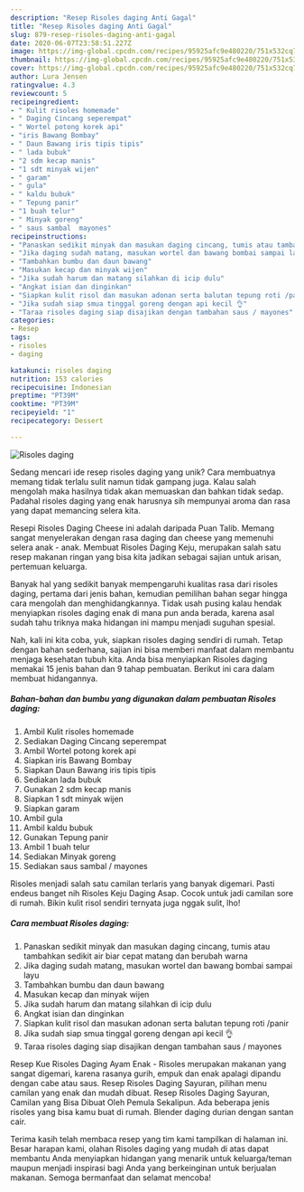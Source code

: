 ```yaml
---
description: "Resep Risoles daging Anti Gagal"
title: "Resep Risoles daging Anti Gagal"
slug: 879-resep-risoles-daging-anti-gagal
date: 2020-06-07T23:58:51.227Z
image: https://img-global.cpcdn.com/recipes/95925afc9e480220/751x532cq70/risoles-daging-foto-resep-utama.jpg
thumbnail: https://img-global.cpcdn.com/recipes/95925afc9e480220/751x532cq70/risoles-daging-foto-resep-utama.jpg
cover: https://img-global.cpcdn.com/recipes/95925afc9e480220/751x532cq70/risoles-daging-foto-resep-utama.jpg
author: Lura Jensen
ratingvalue: 4.3
reviewcount: 5
recipeingredient:
- " Kulit risoles homemade"
- " Daging Cincang seperempat"
- " Wortel potong korek api"
- "iris Bawang Bombay"
- " Daun Bawang iris tipis tipis"
- " lada bubuk"
- "2 sdm kecap manis"
- "1 sdt minyak wijen"
- " garam"
- " gula"
- " kaldu bubuk"
- " Tepung panir"
- "1 buah telur"
- " Minyak goreng"
- " saus sambal  mayones"
recipeinstructions:
- "Panaskan sedikit minyak dan masukan daging cincang, tumis atau tambahkan sedikit air biar cepat matang dan berubah warna"
- "Jika daging sudah matang, masukan wortel dan bawang bombai sampai layu"
- "Tambahkan bumbu dan daun bawang"
- "Masukan kecap dan minyak wijen"
- "Jika sudah harum dan matang silahkan di icip dulu"
- "Angkat isian dan dinginkan"
- "Siapkan kulit risol dan masukan adonan serta balutan tepung roti /panir"
- "Jika sudah siap smua tinggal goreng dengan api kecil 👌"
- "Taraa risoles daging siap disajikan dengan tambahan saus / mayones"
categories:
- Resep
tags:
- risoles
- daging

katakunci: risoles daging 
nutrition: 153 calories
recipecuisine: Indonesian
preptime: "PT39M"
cooktime: "PT39M"
recipeyield: "1"
recipecategory: Dessert

---
```



![Risoles daging](https://img-global.cpcdn.com/recipes/95925afc9e480220/751x532cq70/risoles-daging-foto-resep-utama.jpg)

Sedang mencari ide resep risoles daging yang unik? Cara membuatnya memang tidak terlalu sulit namun tidak gampang juga. Kalau salah mengolah maka hasilnya tidak akan memuaskan dan bahkan tidak sedap. Padahal risoles daging yang enak harusnya sih mempunyai aroma dan rasa yang dapat memancing selera kita.

Resepi Risoles Daging Cheese ini adalah daripada Puan Talib. Memang sangat menyelerakan dengan rasa daging dan cheese yang memenuhi selera anak - anak. Membuat Risoles Daging Keju, merupakan salah satu resep makanan ringan yang bisa kita jadikan sebagai sajian untuk arisan, pertemuan keluarga.

Banyak hal yang sedikit banyak mempengaruhi kualitas rasa dari risoles daging, pertama dari jenis bahan, kemudian pemilihan bahan segar hingga cara mengolah dan menghidangkannya. Tidak usah pusing kalau hendak menyiapkan risoles daging enak di mana pun anda berada, karena asal sudah tahu triknya maka hidangan ini mampu menjadi suguhan spesial.


Nah, kali ini kita coba, yuk, siapkan risoles daging sendiri di rumah. Tetap dengan bahan sederhana, sajian ini bisa memberi manfaat dalam membantu menjaga kesehatan tubuh kita. Anda bisa menyiapkan Risoles daging memakai 15 jenis bahan dan 9 tahap pembuatan. Berikut ini cara dalam membuat hidangannya.

<!--inarticleads1-->

##### Bahan-bahan dan bumbu yang digunakan dalam pembuatan Risoles daging:

1. Ambil  Kulit risoles homemade
1. Sediakan  Daging Cincang seperempat
1. Ambil  Wortel potong korek api
1. Siapkan iris Bawang Bombay
1. Siapkan  Daun Bawang iris tipis tipis
1. Sediakan  lada bubuk
1. Gunakan 2 sdm kecap manis
1. Siapkan 1 sdt minyak wijen
1. Siapkan  garam
1. Ambil  gula
1. Ambil  kaldu bubuk
1. Gunakan  Tepung panir
1. Ambil 1 buah telur
1. Sediakan  Minyak goreng
1. Sediakan  saus sambal / mayones


Risoles menjadi salah satu camilan terlaris yang banyak digemari. Pasti endeus banget nih Risoles Keju Daging Asap. Cocok untuk jadi camilan sore di rumah. Bikin kulit risol sendiri ternyata juga nggak sulit, lho! 

<!--inarticleads2-->

##### Cara membuat Risoles daging:

1. Panaskan sedikit minyak dan masukan daging cincang, tumis atau tambahkan sedikit air biar cepat matang dan berubah warna
1. Jika daging sudah matang, masukan wortel dan bawang bombai sampai layu
1. Tambahkan bumbu dan daun bawang
1. Masukan kecap dan minyak wijen
1. Jika sudah harum dan matang silahkan di icip dulu
1. Angkat isian dan dinginkan
1. Siapkan kulit risol dan masukan adonan serta balutan tepung roti /panir
1. Jika sudah siap smua tinggal goreng dengan api kecil 👌
1. Taraa risoles daging siap disajikan dengan tambahan saus / mayones


Resep Kue Risoles Daging Ayam Enak - Risoles merupakan makanan yang sangat digemari, karena rasanya gurih, empuk dan enak apalagi dipandu dengan cabe atau saus. Resep Risoles Daging Sayuran, pilihan menu camilan yang enak dan mudah dibuat. Resep Risoles Daging Sayuran, Camilan yang Bisa Dibuat Oleh Pemula Sekalipun. Ada beberapa jenis risoles yang bisa kamu buat di rumah. Blender daging durian dengan santan cair. 

Terima kasih telah membaca resep yang tim kami tampilkan di halaman ini. Besar harapan kami, olahan Risoles daging yang mudah di atas dapat membantu Anda menyiapkan hidangan yang menarik untuk keluarga/teman maupun menjadi inspirasi bagi Anda yang berkeinginan untuk berjualan makanan. Semoga bermanfaat dan selamat mencoba!
